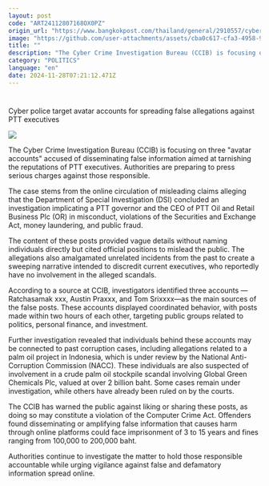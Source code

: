 ```yaml
---
layout: post
code: "ART24112807168OX0PZ"
origin_url: "https://www.bangkokpost.com/thailand/general/2910557/cyber-police-target-avatar-accounts-for-spreading-false-allegations-against-ptt-executives"
image: "https://github.com/user-attachments/assets/cba0c617-cfa3-4958-96d3-95f50b3dfcd7"
title: ""
description: "The Cyber Crime Investigation Bureau (CCIB) is focusing on three \"avatar accounts\" accused of disseminating false information aimed at tarnishing the reputations of PTT executives. Authorities are preparing to press serious charges against those responsible."
category: "POLITICS"
language: "en"
date: 2024-11-28T07:21:12.471Z
---
```


# 

Cyber police target avatar accounts for spreading false allegations against PTT executives

![](https://github.com/user-attachments/assets/bd6c15f0-95e9-4741-8d62-7a8fed5d3caf)

The Cyber Crime Investigation Bureau (CCIB) is focusing on three "avatar accounts" accused of disseminating false information aimed at tarnishing the reputations of PTT executives. Authorities are preparing to press serious charges against those responsible.

The case stems from the online circulation of misleading claims alleging that the Department of Special Investigation (DSI) concluded an investigation implicating a PTT governor and the CEO of PTT Oil and Retail Business Plc (OR) in misconduct, violations of the Securities and Exchange Act, money laundering, and public fraud.

The content of these posts provided vague details without naming individuals directly but cited official positions to mislead the public. The allegations also amalgamated unrelated incidents from the past to create a sweeping narrative intended to discredit current executives, who reportedly have no involvement in the alleged scandals.

According to a source at CCIB, investigators identified three accounts —Ratchasamak xxx, Austin Praxxx, and Tom Srixxxx—as the main sources of the false posts. These accounts displayed coordinated behavior, with posts made within two hours of each other, targeting public groups related to politics, personal finance, and investment.

Further investigation revealed that individuals behind these accounts may be connected to past corruption cases, including allegations related to a palm oil project in Indonesia, which is under review by the National Anti-Corruption Commission (NACC). These individuals are also suspected of involvement in a crude palm oil stockpile scandal involving Global Green Chemicals Plc, valued at over 2 billion baht. Some cases remain under investigation, while others have already been ruled on by the courts.

The CCIB has warned the public against liking or sharing these posts, as doing so may constitute a violation of the Computer Crime Act. Offenders found disseminating or amplifying false information that causes harm through online platforms could face imprisonment of 3 to 15 years and fines ranging from 100,000 to 200,000 baht.

Authorities continue to investigate the matter to hold those responsible accountable while urging vigilance against false and defamatory information spread online.
